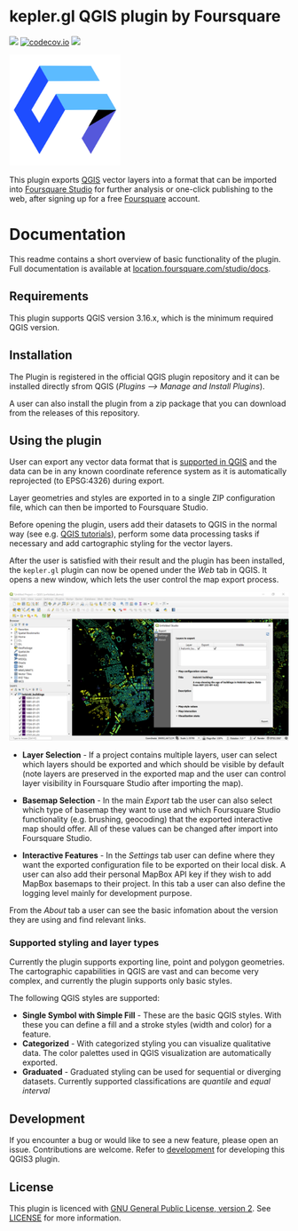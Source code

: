 # kepler.gl QGIS plugin by Foursquare

![](https://github.com/foursquare/qgis-plugin/workflows/Tests/badge.svg)
[![codecov.io](https://codecov.io/github/foursquare/qgis-plugin/coverage.svg?branch=main)](https://codecov.io/github/foursquare/qgis-plugin?branch=main)
![](https://github.com/foursquare/qgis-plugin/workflows/Release/badge.svg)

<img src="docs/imgs/uf_qgis_logo.svg" width="200" height="200">

This plugin exports [QGIS](http://qgis.org/) vector layers into a format that can be imported into  [Foursquare Studio](https://studio.foursquare.com/) for further analysis or one-click publishing to the web, after signing up for a free [Foursquare](https://studio.foursquare.com/) account.

# Documentation

This readme contains a short overview of basic functionality of the plugin. Full documentation is available at [location.foursquare.com/studio/docs](https://location.foursquare.com/studio/docs).

## Requirements

This plugin supports QGIS version 3.16.x, which is the minimum required QGIS version.

## Installation

The Plugin is registered in the official QGIS plugin repository and it can be installed directly sfrom QGIS (*Plugins --> Manage and Install Plugins*).

A user can also install the plugin from a zip package that you can download from the releases of this repository.

## Using the plugin

User can export any vector data format that
is [supported in QGIS](https://docs.qgis.org/3.16/en/docs/user_manual/working_with_vector/index.html) and the data can
be in any known coordinate reference system as it is automatically reprojected (to EPSG:4326) during export.

Layer geometries and styles are exported in to a single ZIP configuration file, which can then be imported to Foursquare
Studio.

Before opening the plugin, users add their datasets to QGIS in the normal way (see
e.g. [QGIS tutorials](https://www.qgistutorials.com/en/)), perform some data processing tasks if necessary and add
cartographic styling for the vector layers.

After the user is satisfied with their result and the plugin has been installed, the `kepler.gl` plugin can now be opened
under the *Web* tab in QGIS. It opens a new window, which lets the user control the map export process.

![Main plugin dialog](docs/imgs/main_dialog.png)

- **Layer Selection** - If a project contains multiple layers, user can select which layers should be exported and which
  should be visible by default (note layers are preserved in the exported map and the user can control layer visibility
  in Foursquare Studio after importing the map).

- **Basemap Selection** - In the main *Export* tab the user can also select which type of basemap they want to use and
  which Foursquare Studio functionality (e.g. brushing, geocoding) that the exported interactive map should offer. All of
  these values can be changed after import into Foursquare Studio.

- **Interactive Features** - In the *Settings* tab user can define where they want the exported configuration file to be
  exported on their local disk. A user can also add their personal MapBox API key if they wish to add MapBox basemaps to
  their project. In this tab a user can also define the logging level mainly for development purpose.

From the *About* tab a user can see the basic infomation about the version they are using and find relevant links.

### Supported styling and layer types

Currently the plugin supports exporting line, point and polygon geometries. The cartographic capabilities in QGIS are vast and can become very complex, and currently the plugin supports only basic styles.

The following QGIS styles are supported:

 - **Single Symbol with Simple Fill** - These are the basic QGIS styles. With these you can define a fill and a stroke styles (width and color) for a feature.
 - **Categorized** - With categorized styling you can visualize qualitative data. The color palettes used in QGIS visualization are automatically exported.
 - **Graduated** - Graduated styling can be used for sequential or diverging datasets. Currently supported classifications are *quantile* and *equal interval*

## Development

If you encounter a bug or would like to see a new feature, please open an issue. Contributions are welcome. Refer to [development](docs/development.md) for developing this QGIS3 plugin.

## License

This plugin is licenced with
[GNU General Public License, version 2](https://www.gnu.org/licenses/old-licenses/gpl-2.0.en.html).
See [LICENSE](LICENSE) for more information.
